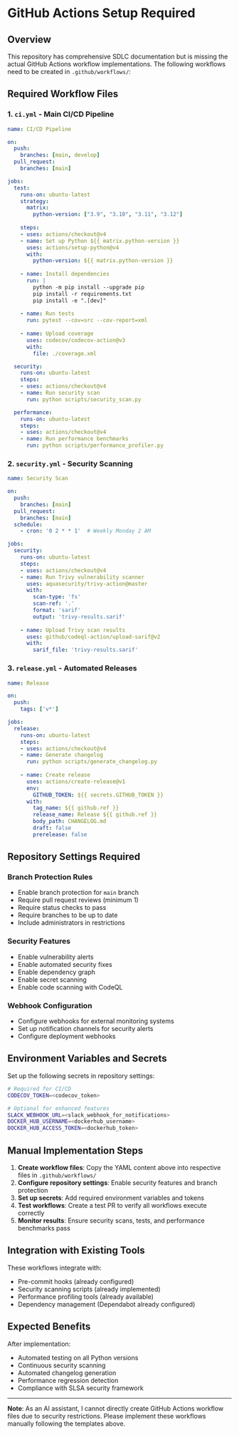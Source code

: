 # GitHub Actions Setup Required

## Overview

This repository has comprehensive SDLC documentation but is missing the actual GitHub Actions workflow implementations. The following workflows need to be created in `.github/workflows/`:

## Required Workflow Files

### 1. `ci.yml` - Main CI/CD Pipeline
```yaml
name: CI/CD Pipeline

on:
  push:
    branches: [main, develop]
  pull_request:
    branches: [main]

jobs:
  test:
    runs-on: ubuntu-latest
    strategy:
      matrix:
        python-version: ["3.9", "3.10", "3.11", "3.12"]
    
    steps:
    - uses: actions/checkout@v4
    - name: Set up Python ${{ matrix.python-version }}
      uses: actions/setup-python@v4
      with:
        python-version: ${{ matrix.python-version }}
    
    - name: Install dependencies
      run: |
        python -m pip install --upgrade pip
        pip install -r requirements.txt
        pip install -e ".[dev]"
    
    - name: Run tests
      run: pytest --cov=src --cov-report=xml
    
    - name: Upload coverage
      uses: codecov/codecov-action@v3
      with:
        file: ./coverage.xml

  security:
    runs-on: ubuntu-latest
    steps:
    - uses: actions/checkout@v4
    - name: Run security scan
      run: python scripts/security_scan.py

  performance:
    runs-on: ubuntu-latest
    steps:
    - uses: actions/checkout@v4
    - name: Run performance benchmarks
      run: python scripts/performance_profiler.py
```

### 2. `security.yml` - Security Scanning
```yaml
name: Security Scan

on:
  push:
    branches: [main]
  pull_request:
    branches: [main]
  schedule:
    - cron: '0 2 * * 1'  # Weekly Monday 2 AM

jobs:
  security:
    runs-on: ubuntu-latest
    steps:
    - uses: actions/checkout@v4
    - name: Run Trivy vulnerability scanner
      uses: aquasecurity/trivy-action@master
      with:
        scan-type: 'fs'
        scan-ref: '.'
        format: 'sarif'
        output: 'trivy-results.sarif'
    
    - name: Upload Trivy scan results
      uses: github/codeql-action/upload-sarif@v2
      with:
        sarif_file: 'trivy-results.sarif'
```

### 3. `release.yml` - Automated Releases
```yaml
name: Release

on:
  push:
    tags: ['v*']

jobs:
  release:
    runs-on: ubuntu-latest
    steps:
    - uses: actions/checkout@v4
    - name: Generate changelog
      run: python scripts/generate_changelog.py
    
    - name: Create release
      uses: actions/create-release@v1
      env:
        GITHUB_TOKEN: ${{ secrets.GITHUB_TOKEN }}
      with:
        tag_name: ${{ github.ref }}
        release_name: Release ${{ github.ref }}
        body_path: CHANGELOG.md
        draft: false
        prerelease: false
```

## Repository Settings Required

### Branch Protection Rules
- Enable branch protection for `main` branch
- Require pull request reviews (minimum 1)
- Require status checks to pass
- Require branches to be up to date
- Include administrators in restrictions

### Security Features
- Enable vulnerability alerts
- Enable automated security fixes
- Enable dependency graph
- Enable secret scanning
- Enable code scanning with CodeQL

### Webhook Configuration
- Configure webhooks for external monitoring systems
- Set up notification channels for security alerts
- Configure deployment webhooks

## Environment Variables and Secrets

Set up the following secrets in repository settings:

```bash
# Required for CI/CD
CODECOV_TOKEN=<codecov_token>

# Optional for enhanced features
SLACK_WEBHOOK_URL=<slack_webhook_for_notifications>
DOCKER_HUB_USERNAME=<dockerhub_username>
DOCKER_HUB_ACCESS_TOKEN=<dockerhub_token>
```

## Manual Implementation Steps

1. **Create workflow files**: Copy the YAML content above into respective files in `.github/workflows/`
2. **Configure repository settings**: Enable security features and branch protection
3. **Set up secrets**: Add required environment variables and tokens
4. **Test workflows**: Create a test PR to verify all workflows execute correctly
5. **Monitor results**: Ensure security scans, tests, and performance benchmarks pass

## Integration with Existing Tools

These workflows integrate with:
- Pre-commit hooks (already configured)
- Security scanning scripts (already implemented)
- Performance profiling tools (already available)
- Dependency management (Dependabot already configured)

## Expected Benefits

After implementation:
- Automated testing on all Python versions
- Continuous security scanning
- Automated changelog generation
- Performance regression detection
- Compliance with SLSA security framework

---

**Note**: As an AI assistant, I cannot directly create GitHub Actions workflow files due to security restrictions. Please implement these workflows manually following the templates above.